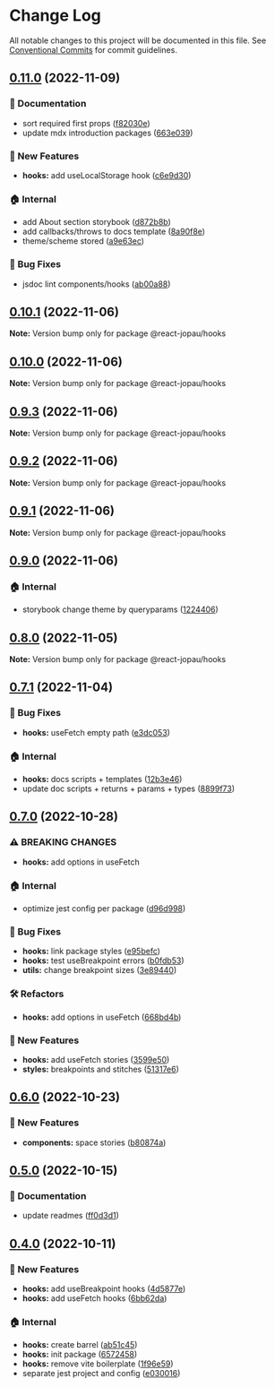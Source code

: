 # Change Log

All notable changes to this project will be documented in this file.
See [Conventional Commits](https://conventionalcommits.org) for commit guidelines.

## [0.11.0](https://github.com/joel3112/react-jopau/compare/v0.10.1...v0.11.0) (2022-11-09)

### 📝 Documentation

- sort required first props ([f82030e](https://github.com/joel3112/react-jopau/commit/f82030eaab69c1657d32b8e53a3973889264fbc5))
- update mdx introduction packages ([663e039](https://github.com/joel3112/react-jopau/commit/663e0392c5f3afc2b88c564e0fb00fbb09d0758d))

### 🚀 New Features

- **hooks:** add useLocalStorage hook ([c6e9d30](https://github.com/joel3112/react-jopau/commit/c6e9d3096b278e0096f5bbb69a1ad3621ed70df4))

### 🏠 Internal

- add About section storybook ([d872b8b](https://github.com/joel3112/react-jopau/commit/d872b8bbfb43d0072768e3ae953b17c5e3b38e1c))
- add callbacks/throws to docs template ([8a90f8e](https://github.com/joel3112/react-jopau/commit/8a90f8ed446ef6c967e89770fb530ae47cd89b41))
- theme/scheme stored ([a9e63ec](https://github.com/joel3112/react-jopau/commit/a9e63ec7fb09428654946b741a6314e65107becd))

### 🐛 Bug Fixes

- jsdoc lint components/hooks ([ab00a88](https://github.com/joel3112/react-jopau/commit/ab00a88c0752f0f6027004628690eb593f3fea80))

## [0.10.1](https://github.com/joel3112/react-jopau/compare/v0.10.0...v0.10.1) (2022-11-06)

**Note:** Version bump only for package @react-jopau/hooks

## [0.10.0](https://github.com/joel3112/react-jopau/compare/v0.9.3...v0.10.0) (2022-11-06)

**Note:** Version bump only for package @react-jopau/hooks

## [0.9.3](https://github.com/joel3112/react-jopau/compare/v0.9.2...v0.9.3) (2022-11-06)

**Note:** Version bump only for package @react-jopau/hooks

## [0.9.2](https://github.com/joel3112/react-jopau/compare/v0.9.1...v0.9.2) (2022-11-06)

**Note:** Version bump only for package @react-jopau/hooks

## [0.9.1](https://github.com/joel3112/react-jopau/compare/v0.9.0...v0.9.1) (2022-11-06)

**Note:** Version bump only for package @react-jopau/hooks

## [0.9.0](https://github.com/joel3112/react-jopau/compare/v0.8.1...v0.9.0) (2022-11-06)

### 🏠 Internal

- storybook change theme by queryparams ([1224406](https://github.com/joel3112/react-jopau/commit/1224406e8b6ba5bc1a65898fe7bb64acdaf7ac58))

## [0.8.0](https://github.com/joel3112/react-jopau/compare/v0.7.1...v0.8.0) (2022-11-05)

**Note:** Version bump only for package @react-jopau/hooks

## [0.7.1](https://github.com/joel3112/react-jopau/compare/v0.7.0...v0.7.1) (2022-11-04)

### 🐛 Bug Fixes

- **hooks:** useFetch empty path ([e3dc053](https://github.com/joel3112/react-jopau/commit/e3dc0539bcfbe3a9f9fefa625e78110ffe5167d3))

### 🏠 Internal

- **hooks:** docs scripts + templates ([12b3e46](https://github.com/joel3112/react-jopau/commit/12b3e464f8a7eb068f08c21dd9c3281010aabecd))
- update doc scripts + returns + params + types ([8899f73](https://github.com/joel3112/react-jopau/commit/8899f7333d38a884051522696ec42bf918abab57))

## [0.7.0](https://github.com/joel3112/react-jopau/compare/v0.6.0...v0.7.0) (2022-10-28)

### ⚠ BREAKING CHANGES

- **hooks:** add options in useFetch

### 🏠 Internal

- optimize jest config per package ([d96d998](https://github.com/joel3112/react-jopau/commit/d96d998329f207ba8d71d7767fe4215f8b2b2854))

### 🐛 Bug Fixes

- **hooks:** link package styles ([e95befc](https://github.com/joel3112/react-jopau/commit/e95befc14f1af9bf0888c9cf770c0acd4afb5957))
- **hooks:** test useBreakpoint errors ([b0fdb53](https://github.com/joel3112/react-jopau/commit/b0fdb53948486e22f1bf47d43c90b90e2c8d349f))
- **utils:** change breakpoint sizes ([3e89440](https://github.com/joel3112/react-jopau/commit/3e89440c5b616f024e0484dcae2dc30b2c1555d6))

### 🛠 Refactors

- **hooks:** add options in useFetch ([668bd4b](https://github.com/joel3112/react-jopau/commit/668bd4bdd50546cff327c1a890c1a968a70cc267))

### 🚀 New Features

- **hooks:** add useFetch stories ([3599e50](https://github.com/joel3112/react-jopau/commit/3599e50a55426316fd039d3aa85c68635386711c))
- **styles:** breakpoints and stitches ([51317e6](https://github.com/joel3112/react-jopau/commit/51317e6c796d481b1568b6e1cda2a9296294ccb9))

## [0.6.0](https://github.com/joel3112/react-jopau/compare/v0.5.0...v0.6.0) (2022-10-23)

### 🚀 New Features

- **components:** space stories ([b80874a](https://github.com/joel3112/react-jopau/commit/b80874ad095b9699db407f090dec7b4d8584632a))

## [0.5.0](https://github.com/joel3112/react-jopau/compare/v0.4.0...v0.5.0) (2022-10-15)

### 📝 Documentation

- update readmes ([ff0d3d1](https://github.com/joel3112/react-jopau/commit/ff0d3d1acb97ce787be1018738131fd287c54558))

## [0.4.0](https://github.com/joel3112/react-jopau/compare/v0.3.0...v0.4.0) (2022-10-11)

### 🚀 New Features

- **hooks:** add useBreakpoint hooks ([4d5877e](https://github.com/joel3112/react-jopau/commit/4d5877e319810de48ecd0226f31e084ee47acba2))
- **hooks:** add useFetch hooks ([6bb62da](https://github.com/joel3112/react-jopau/commit/6bb62dac22ffa267d4bfda5c714506e7ea97a93e))

### 🏠 Internal

- **hooks:** create barrel ([ab51c45](https://github.com/joel3112/react-jopau/commit/ab51c458d1da96eb140c45cdf43ee9bce832a45b))
- **hooks:** init package ([6572458](https://github.com/joel3112/react-jopau/commit/65724586b474b63120116d014f8ade2cb3fed5c9))
- **hooks:** remove vite boilerplate ([1f96e59](https://github.com/joel3112/react-jopau/commit/1f96e59536e74c6b70733f7c8711d82cbaf80fb2))
- separate jest project and config ([e030016](https://github.com/joel3112/react-jopau/commit/e030016847d967a1dae8ed84d4114a83ac845dab))
